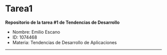 # Tarea1
**Repositorio de la tarea #1 de Tendencias de Desarrollo**
- Nombre: Emilio Escano
- ID: 1074468
- Materia: Tendencias de Desarrollo de Aplicaciones
---
